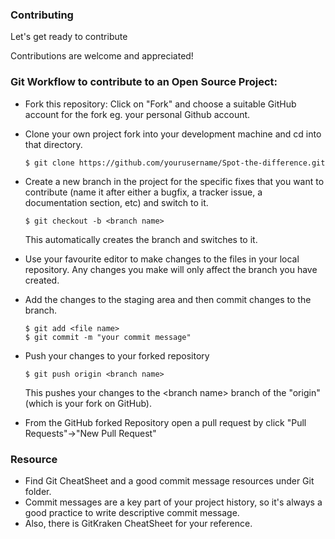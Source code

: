 ### Contributing

Let's get ready to contribute

Contributions are welcome and appreciated!

### Git Workflow to contribute to an Open Source Project:

- Fork this repository: Click on "Fork" and choose a suitable GitHub account for the fork eg. your personal Github account.

- Clone your own project fork into your development machine and cd into that directory.

    ```
    $ git clone https://github.com/yourusername/Spot-the-difference.git

    ```

- Create a new branch in the project for the specific fixes that you want to contribute (name it after either a bugfix, a tracker issue, a documentation section, etc) and switch to it.

    ```
    $ git checkout -b <branch name>

    ```
    This automatically creates the branch and switches to it.

- Use your favourite editor to make changes to the files in your local repository. Any changes you make will only affect the branch you have created.

- Add the changes to the staging area and then commit changes to the branch.

    ```
    $ git add <file name>
    $ git commit -m "your commit message"

    ```

- Push your changes to your forked repository

    ```
    $ git push origin <branch name>

    ```

    This pushes your changes to the &lt;branch name&gt; branch of the "origin" (which is your fork on GitHub).

- From the GitHub forked Repository open a pull request by click "Pull Requests"->"New Pull Request"

### Resource

- Find Git CheatSheet and a good commit message resources under Git folder.
- Commit messages are a key part of your project history, so it's always a good practice to write descriptive commit message.
- Also, there is GitKraken CheatSheet for your reference.